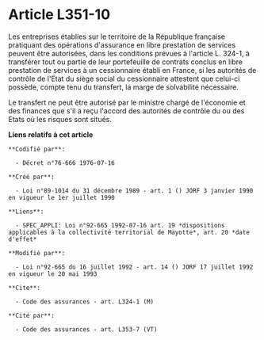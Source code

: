 # Article L351-10

Les entreprises établies sur le territoire de la République française pratiquant des opérations d'assurance en libre
prestation de services peuvent être autorisées, dans les conditions prévues à l'article L. 324-1, à transférer tout ou partie
de leur portefeuille de contrats conclus en libre prestation de services à un cessionnaire établi en France, si les autorités
de contrôle de l'Etat du siège social du cessionnaire attestent que celui-ci possède, compte tenu du transfert, la marge de
solvabilité nécessaire.

Le transfert ne peut être autorisé par le ministre chargé de l'économie et des finances que s'il a reçu l'accord des
autorités de contrôle du ou des Etats où les risques sont situés.

**Liens relatifs à cet article**

	**Codifié par**:

	  - Décret n°76-666 1976-07-16

	**Créé par**:

	  - Loi n°89-1014 du 31 décembre 1989 - art. 1 () JORF 3 janvier 1990 en vigueur le 1er juillet 1990

	**Liens**:

	  - SPEC_APPLI: Loi n°92-665 1992-07-16 art. 19 *dispositions applicables à la collectivité territorial de Mayotte*, art. 20 *date d'effet*

	**Modifié par**:

	  - Loi n°92-665 du 16 juillet 1992 - art. 14 () JORF 17 juillet 1992 en vigueur le 20 mai 1993

	**Cite**:

	  - Code des assurances - art. L324-1 (M)

	**Cité par**:

	  - Code des assurances - art. L353-7 (VT)
